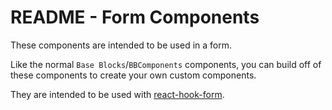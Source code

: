 # README - Form Components

These components are intended to be used in a form.

Like the normal `Base Blocks`/`BBComponents` components, you can build off of these components to create your own custom components.

They are intended to be used with [react-hook-form](https://react-hook-form.com/).